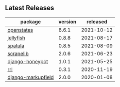 ## Latest Releases
| package | version | released |
|--------------|-----------|-------------|
| [openstates](https://github.com/openstates/) | 6.6.1 | 2021-10-12 |
| [jellyfish](https://github.com/jamesturk/jellyfish) | 0.8.8 | 2021-08-17 |
| [spatula](https://github.com/jamesturk/spatula) | 0.8.5 | 2021-08-09 |
| [scrapelib](https://github.com/jamesturk/scrapelib) | 2.0.6 | 2021-06-23 |
| [django-honeypot](https://github.com/jamesturk/django-honeypot) | 1.0.1 | 2021-05-25 |
| [rrl](https://github.com/jamesturk/rrl) | 0.3.1 | 2020-11-19 |
| [django-markupfield](https://github.com/jamesturk/django-markupfield) | 2.0.0 | 2020-01-08 |
